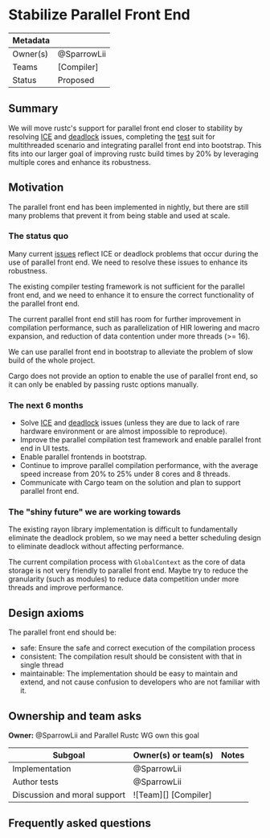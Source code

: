 # Stabilize Parallel Front End

| Metadata |             |
| -------- | ----------- |
| Owner(s) | @SparrowLii |
| Teams    | [Compiler]  |
| Status   | Proposed    |

## Summary

We will move rustc's support for parallel front end closer to stability by resolving [ICE] and [deadlock] issues, completing the [test] suit for multithreaded scenario and integrating parallel front end into bootstrap. This fits into our larger goal of improving rustc build times by 20% by leveraging multiple cores and enhance its robustness.

## Motivation

The parallel front end has been implemented in nightly, but there are still many problems that prevent it from being stable and used at scale.

### The status quo

Many current [issues] reflect ICE or deadlock problems that occur during the use of parallel front end. We need to resolve these issues to enhance its robustness.

The existing compiler testing framework is not sufficient for the parallel front end, and we need to enhance it to ensure the correct functionality of the parallel front end.

The current parallel front end still has room for further improvement in compilation performance, such as parallelization of HIR lowering and macro expansion, and reduction of data contention under more threads (>= 16).

We can use parallel front end in bootstrap to alleviate the problem of slow build of the whole project.

Cargo does not provide an option to enable the use of parallel front end, so it can only be enabled by passing rustc options manually.

### The next 6 months

- Solve [ICE] and [deadlock] issues (unless they are due to lack of rare hardware environment or are almost impossible to reproduce).
- Improve the parallel compilation test framework and enable parallel front end in UI tests.
- Enable parallel frontends in bootstrap.
- Continue to improve parallel compilation performance, with the average speed increase from 20% to 25% under 8 cores and 8 threads.
- Communicate with Cargo team on the solution and plan to support parallel front end.

### The "shiny future" we are working towards

The existing rayon library implementation is difficult to fundamentally eliminate the deadlock problem, so we may need a better scheduling design to eliminate deadlock without affecting performance.

The current compilation process with `GlobalContext` as the core of data storage is not very friendly to parallel front end. Maybe try to reduce the granularity (such as modules) to reduce data competition under more threads and improve performance.

## Design axioms

The parallel front end should be:
- safe: Ensure the safe and correct execution of the compilation process
- consistent: The compilation result should be consistent with that in single thread
- maintainable: The implementation should be easy to maintain and extend, and not cause confusion to developers who are not familiar with it.

[da]: ../about/design_axioms.md

## Ownership and team asks

**Owner:** @SparrowLii and Parallel Rustc WG own this goal

| Subgoal                      | Owner(s) or team(s)  | Notes |
| ---------------------------- | -------------------- | ----- |
| Implementation               | @SparrowLii          |       |
| Author tests                 | @SparrowLii          |       |
| Discussion and moral support | ![Team][] [Compiler] |       |

## Frequently asked questions


[ICE]: https://github.com/rust-lang/rust/issues?q=is%3Aopen+label%3AWG-compiler-parallel+ice
[deadlock]: https://github.com/rust-lang/rust/issues?q=is%3Aopen+label%3AWG-compiler-parallel+deadlock
[test]: https://github.com/rust-lang/rust/issues/118698
[issues]: https://github.com/rust-lang/rust/labels/WG-compiler-parallel